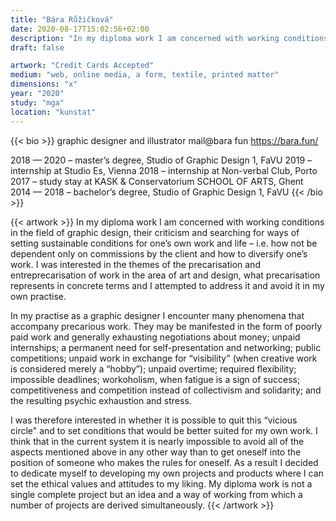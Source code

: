 ```yaml
---
title: "Bára Růžičková"
date: 2020-08-17T15:02:56+02:00
description: "In my diploma work I am concerned with working conditions in the field of graphic design, their criticism and searching for ways of setting sustainable conditions for one’s own work and life – i.e. how not be dependent only on commissions by the client and how to diversify one’s work."
draft: false

artwork: "Credit Cards Accepted"
medium: "web, online media, a form, textile, printed matter"
dimensions: "x"
year: "2020"
study: "mga"
location: "kunstat"
---
```


{{< bio >}}
graphic designer and illustrator
mail@bara fun
https://bara.fun/

2018 — 2020 – master’s degree, Studio of Graphic Design 1, FaVU
2019 – internship at Studio Es, Vienna
2018 – internship at Non-verbal Club, Porto
2017 – study stay at KASK & Conservatorium SCHOOL OF ARTS, Ghent
2014 — 2018 – bachelor’s degree, Studio of Graphic Design 1, FaVU
{{< /bio >}}


{{< artwork >}}
In my diploma work I am concerned with working conditions in the field of graphic design, their criticism and searching for ways of setting sustainable conditions for one’s own work and life – i.e. how not be dependent only on commissions by the client and how to diversify one’s work. I was interested in the themes of the precarisation and entreprecarisation of work in the area of art and design, what precarisation represents in concrete terms and I attempted to address it and avoid it in my own practise.

In my practise as a graphic designer I encounter many phenomena that accompany precarious work. They may be manifested in the form of poorly paid work and generally exhausting negotiations about money; unpaid internships; a permanent need for self-presentation and networking; public competitions; unpaid work in exchange for “visibility" (when creative work is considered merely a “hobby”); unpaid overtime; required flexibility; impossible deadlines; workoholism, when fatigue is a sign of success; competitiveness and competition instead of collectivism and solidarity; and the resulting psychic exhaustion and stress.

I was therefore interested in whether it is possible to quit this “vicious circle" and to set conditions that would be better suited for my own work. I think that in the current system it is nearly impossible to avoid all of the aspects mentioned above in any other way than to get oneself into the position of someone who makes the rules for oneself. As a result I decided to dedicate myself to developing my own projects and products where I can set the ethical values and attitudes to my liking. My diploma work is not a single complete project but an idea and a way of working from which a number of projects are derived simultaneously.
{{< /artwork >}}
